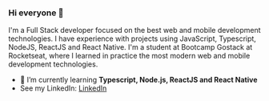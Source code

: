 ### Hi everyone 👋
I'm a Full Stack developer focused on the best web and mobile development technologies. I have experience with projects using JavaScript, Typescript, NodeJS, ReactJS and React Native. I'm a student at Bootcamp Gostack at Rocketseat, where I learned in practice the most modern web and mobile development technologies.

- 🌱 I’m currently learning **Typescript, Node.js, ReactJS and React Native**
- See my LinkedIn: [LinkedIn](https://www.linkedin.com/in/antonio-silva-7166b611b/)
